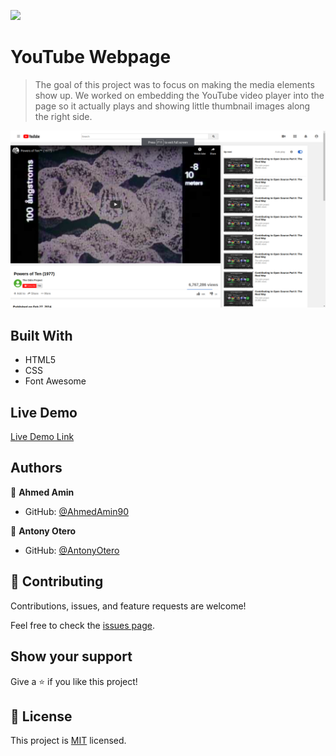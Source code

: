 ![](https://img.shields.io/badge/Microverse-blueviolet)

# YouTube Webpage

> The goal of this project was to focus on making the media elements show up. We worked on embedding the YouTube video player into the page so it actually plays and showing little thumbnail images along the right side.

![screenshot](./app_screenshot.png)

## Built With

- HTML5
- CSS
- Font Awesome

## Live Demo

[Live Demo Link](https://antonyotero.github.io/youtube-webpage/)

## Authors

👤 **Ahmed Amin**

- GitHub: [@AhmedAmin90](https://github.com/AhmedAmin90)

👤 **Antony Otero**

- GitHub: [@AntonyOtero](https://github.com/AntonyOtero)

## 🤝 Contributing

Contributions, issues, and feature requests are welcome!

Feel free to check the [issues page](issues/).

## Show your support

Give a ⭐️ if you like this project!

## 📝 License

This project is [MIT](LICENSE.md) licensed.
